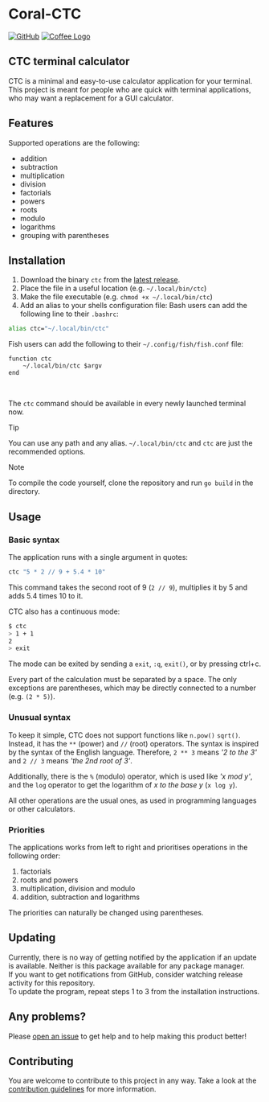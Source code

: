 # Coral-CTC
[![GitHub](https://img.shields.io/badge/-GitHub-181717?style=for-the-badge&logo=GitHub&logoColor=white)](https://github.com/Lich-Corals/coral-ctc-terminal-calculator)
[![Coffee Logo](https://img.shields.io/badge/-Buy%20me%20a%20coffee-FFDD00?style=for-the-badge&logo=buymeacoffee&logoColor=black)](https://www.coff.ee/lichcorals)

## CTC terminal calculator
CTC is a minimal and easy-to-use calculator application for your terminal.<br/>
This project is meant for people who are quick with terminal applications, who may want a replacement for a GUI calculator.

## Features
Supported operations are the following:
- addition
- subtraction
- multiplication
- division
- factorials
- powers
- roots
- modulo
- logarithms
- grouping with parentheses

## Installation
1. Download the binary `ctc` from the [latest release](https://github.com/Lich-Corals/coral-ctc-terminal-calculator/releases/latest).
2. Place the file in a useful location (e.g. `~/.local/bin/ctc`)
3. Make the file executable (e.g. `chmod +x ~/.local/bin/ctc`)
4. Add an alias to your shells configuration file:
Bash users can add the following line to their `.bashrc`:
```bash
alias ctc="~/.local/bin/ctc"
```

Fish users can add the following to their `~/.config/fish/fish.conf` file:
```fish
function ctc
    ~/.local/bin/ctc $argv
end
```
<br/>

The `ctc` command should be available in every newly launched terminal now.

> [!TIP]   
> You can use any path and any alias.
> `~/.local/bin/ctc` and `ctc` are just the recommended options.

> [!NOTE]   
> To compile the code yourself, clone the repository and run `go build` in the directory.

## Usage
### Basic syntax
The application runs with a single argument in quotes:
```bash
ctc "5 * 2 // 9 + 5.4 * 10"
```
This command takes the second root of 9 (`2 // 9`), multiplies it by 5 and adds 5.4 times 10 to it.

CTC also has a continuous mode:
```bash
$ ctc
> 1 + 1
2
> exit
```
The mode can be exited by sending a `exit`, `:q`, `exit()`, or by pressing ctrl+c.

Every part of the calculation must be separated by a space.
The only exceptions are parentheses, which may be directly connected to a number (e.g. `(2 * 5)`).

### Unusual syntax
To keep it simple, CTC does not support functions like `n.pow()` `sqrt()`.
Instead, it has the `**` (power) and `//` (root) operators.
The syntax is inspired by the syntax of the English language.
Therefore, `2 ** 3` means _'2 to the 3'_ and `2 // 3` means _'the 2nd root of 3'_.

Additionally, there is the `%` (modulo) operator, which is used like _'x mod y'_, and the `log` operator to get the logarithm of _x to the base y_ (`x log y`).

All other operations are the usual ones, as used in programming languages or other calculators.

### Priorities
The applications works from left to right and prioritises operations in the following order:
1. factorials
2. roots and powers
3. multiplication, division and modulo
4. addition, subtraction and logarithms

The priorities can naturally be changed using parentheses.


## Updating
Currently, there is no way of getting notified by the application if an update is available.
Neither is this package available for any package manager.
<br/>
If you want to get notifications from GitHub, consider watching release activity for this repository.
<br/>
To update the program, repeat steps 1 to 3 from the installation instructions.

## Any problems?
Please [open an issue](https://github.com/Lich-Corals/coral-ctc-terminal-calculator/issues) to get help and to help making this product better!


## Contributing
You are welcome to contribute to this project in any way. Take a look at the [contribution guidelines](https://github.com/Lich-Corals/coral-ctc-terminal-calculator?tab=contributing-ov-file) for more information.
